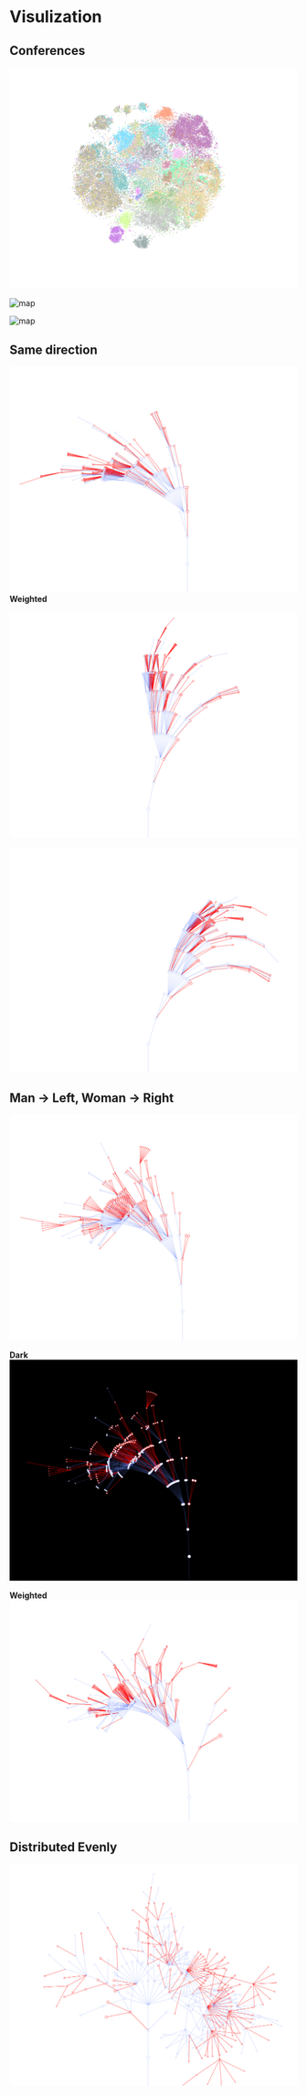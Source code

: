 # Visulization
## Conferences

![map](map.png)

![map](map-rotate.gif)

![map](map-rotate-1.gif)

## Same direction
![tree](tree-1.png)
**Weighted**

![tree](tree-6.png)

![tree](tree-7.png)

## Man -> Left, Woman -> Right
![tree](tree-2.png)

**Dark**
![tree](tree-4.png)

**Weighted**
![tree](tree-5.png)

## Distributed Evenly 
![tree](tree-3.png)
